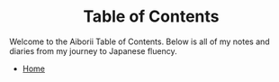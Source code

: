 # <center>Table of Contents
Welcome to the Aiborii Table of Contents. Below is all of my notes and diaries from my journey to Japanese fluency.

- [Home](/)

